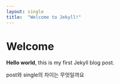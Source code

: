 ```yaml
---
layout: single
title:  "Welcome to Jekyll!"
---
```




# Welcome

**Hello world**, this is my first Jekyll blog post.

post와 single의 차이는 무엇일까요
